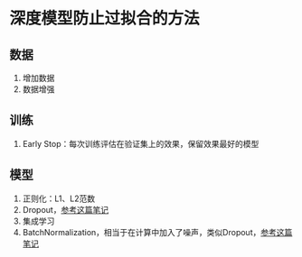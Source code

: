 # 深度模型防止过拟合的方法

## 数据

1. 增加数据
2. 数据增强

## 训练

1. Early Stop：每次训练评估在验证集上的效果，保留效果最好的模型

## 模型

1. 正则化：L1、L2范数
2. Dropout，[参考这篇笔记](./0002-dropout.md)
3. 集成学习
4. BatchNormalization，相当于在计算中加入了噪声，类似Dropout，[参考这篇笔记](./0005-BatchNormalization.md)

